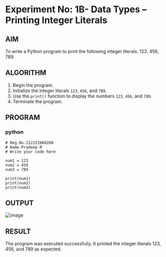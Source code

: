 # Experiment No: 1B- Data Types – Printing Integer Literals

## AIM  
To write a Python program to print the following integer literals: 123, 456, 789.

## ALGORITHM  
1. Begin the program.  
2. Initialize the integer literals `123`, `456`, and `789`.  
3. Use the `print()` function to display the numbers `123`, `456`, and `789`.  
4. Terminate the program.

## PROGRAM
### python
```
# Reg.No-212222060200
# Name-Pradeep M
# Write your code here
```
```
num1 = 123
num2 = 456
num3 = 789

print(num1)
print(num2)
print(num3)

```
## OUTPUT
![image](https://github.com/user-attachments/assets/aac1fecc-67b2-45e5-9c84-b9ee78086423)

## RESULT
The program was executed successfully. It printed the integer literals 123, 456, and 789 as expected.
